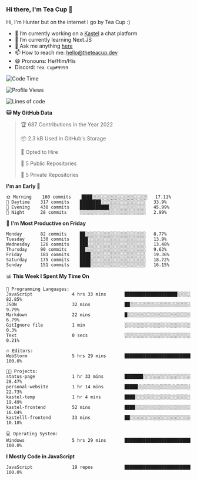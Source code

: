 ### Hi there, I'm Tea Cup 👋 

Hi, I'm Hunter but on the internet I go by Tea Cup :)

- 🔭 I’m currently working on a [Kastel](https://github.com/Kastelll) a chat platform
- 🌱 I’m currently learning Next.JS
- 💬 Ask me anything [here](https://github.com/TheTeaCup/TheTeaCup/issues)
- 📫 How to reach me: [hello@theteacup.dev](mailto:hello@theteacup.dev)
- 😄 Pronouns: He/Him/His
- Discord: `Tea Cup#9999`

<!--START_SECTION:waka-->
![Code Time](http://img.shields.io/badge/Code%20Time-188%20hrs%2049%20mins-blue)

![Profile Views](http://img.shields.io/badge/Profile%20Views-88-blue)

![Lines of code](https://img.shields.io/badge/From%20Hello%20World%20I%27ve%20Written-69%20Thousand%20lines%20of%20code-blue)

**🐱 My GitHub Data** 

> 🏆 687 Contributions in the Year 2022
 > 
> 📦 2.3 kB Used in GitHub's Storage 
 > 
> 💼 Opted to Hire
 > 
> 📜 5 Public Repositories 
 > 
> 🔑 5 Private Repositories  
 > 
**I'm an Early 🐤** 

```text
🌞 Morning    160 commits    ████░░░░░░░░░░░░░░░░░░░░░   17.11% 
🌆 Daytime    317 commits    ████████░░░░░░░░░░░░░░░░░   33.9% 
🌃 Evening    430 commits    ███████████░░░░░░░░░░░░░░   45.99% 
🌙 Night      28 commits     ░░░░░░░░░░░░░░░░░░░░░░░░░   2.99%

```
📅 **I'm Most Productive on Friday** 

```text
Monday       82 commits     ██░░░░░░░░░░░░░░░░░░░░░░░   8.77% 
Tuesday      130 commits    ███░░░░░░░░░░░░░░░░░░░░░░   13.9% 
Wednesday    126 commits    ███░░░░░░░░░░░░░░░░░░░░░░   13.48% 
Thursday     90 commits     ██░░░░░░░░░░░░░░░░░░░░░░░   9.63% 
Friday       181 commits    ████░░░░░░░░░░░░░░░░░░░░░   19.36% 
Saturday     175 commits    ████░░░░░░░░░░░░░░░░░░░░░   18.72% 
Sunday       151 commits    ████░░░░░░░░░░░░░░░░░░░░░   16.15%

```


📊 **This Week I Spent My Time On** 

```text
💬 Programming Languages: 
JavaScript               4 hrs 33 mins       ████████████████████░░░░░   82.85% 
JSON                     32 mins             ██░░░░░░░░░░░░░░░░░░░░░░░   9.79% 
Markdown                 22 mins             █░░░░░░░░░░░░░░░░░░░░░░░░   6.79% 
GitIgnore file           1 min               ░░░░░░░░░░░░░░░░░░░░░░░░░   0.3% 
Text                     0 secs              ░░░░░░░░░░░░░░░░░░░░░░░░░   0.21%

🔥 Editors: 
WebStorm                 5 hrs 29 mins       █████████████████████████   100.0%

🐱‍💻 Projects: 
status-page              1 hr 33 mins        ███████░░░░░░░░░░░░░░░░░░   28.47% 
personal-website         1 hr 14 mins        █████░░░░░░░░░░░░░░░░░░░░   22.73% 
kastel-temp              1 hr 4 mins         ████░░░░░░░░░░░░░░░░░░░░░   19.49% 
kastel-frontend          52 mins             ████░░░░░░░░░░░░░░░░░░░░░   16.04% 
kastelll-frontend        33 mins             ██░░░░░░░░░░░░░░░░░░░░░░░   10.18%

💻 Operating System: 
Windows                  5 hrs 29 mins       █████████████████████████   100.0%

```

**I Mostly Code in JavaScript** 

```text
JavaScript               19 repos            █████████████████████████   100.0%

```



<!--END_SECTION:waka-->
